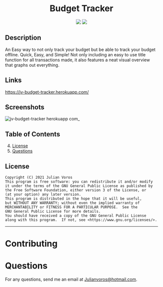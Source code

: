 <h1 align="center"><strong>Budget Tracker</strong></h1>
<p align="center">
  <img src="https://img.shields.io/github/languages/top/JuVoros/budget-tracker">
  <img src="https://img.shields.io/badge/License-GPL-blue.svg">
</p>

## Description

An Easy way to not only track your budget but be able to track your budget offline. Quick, Easy, and Simple! Not only including an easy to use title function for all transactions made, it also features a neat visual overview that graphs out everything.

## Links

https://jv-budget-tracker.herokuapp.com/

## Screenshots

![jv-budget-tracker herokuapp com_](https://user-images.githubusercontent.com/78007904/143178229-e994db93-b969-4ea9-8fb2-141a7e3dd878.png)


## Table of Contents
4. [License](#license)
6. [Questions](#questions)


    



## License
    Copyright (C) 2021 Julian Voros
    This program is free software: you can redistribute it and/or modify
    it under the terms of the GNU General Public License as published by
    the Free Software Foundation, either version 3 of the License, or
    (at your option) any later version.
    This program is distributed in the hope that it will be useful,
    but WITHOUT ANY WARRANTY; without even the implied warranty of
    MERCHANTABILITY or FITNESS FOR A PARTICULAR PURPOSE.  See the
    GNU General Public License for more details.
    You should have received a copy of the GNU General Public License
    along with this program.  If not, see <https://www.gnu.org/licenses/>.
    
---
# Contributing
# Questions
For any questions, send me an email at Julianvoros@hotmail.com.
